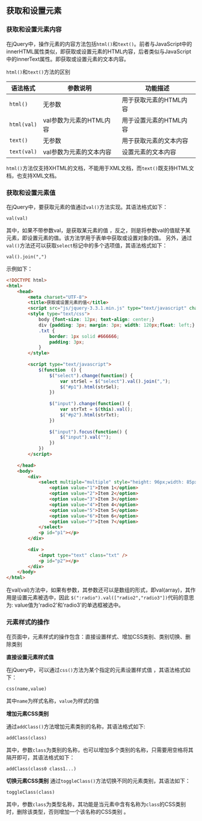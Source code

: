 ## 获取和设置元素

### 获取和设置元素内容

在jQuery中，操作元素的内容方法包括`html()`和`text()`。前者与JavaScript中的innerHTML属性类似，即获取或设置元素的HTML内容，后者类似与JavaScript中的innerText属性。即获取或设置元素的文本内容。

`html()`和`text()`方法的区别

|语法格式|参数说明|功能描述|
|---|---|---|
|`html()`|无参数|用于获取元素的HTML内容|
|`html(val)`|val参数为元素的HTML内容|用于设置元素的HTML内容|
|`text()`|无参数|用于获取元素的文本内容|
|`text(val)`|val参数为元素的文本内容|设置元素的文本内容|

`html()`方法仅支持XHTML的文档，不能用于XML文档，而`text()`既支持HTML文档，也支持XML文档。


### 获取和设置元素值

在jQuery中，要获取元素的值通过`val()`方法实现。其语法格式如下：
```jquery
val(val)
```
其中，如果不带参数val，是获取某元素的值 ，反之，则是将参数val的值赋予某元素，即设置元素的值。该方法学用于表单中获取或设置对象的值。
另外，通过`val()`方法还可以获取`select`标记中的多个选项值，其语法格式如下：
```jquery
val().join(",")
```
示例如下：
```html
<!DOCTYPE html>
<html>
	<head>
		<meta charset="UTF-8">
		<title>获取或设置元素的值</title>
		<script src="js/jquery-3.3.1.min.js" type="text/javascript" charset="utf-8"></script>
		<style type="text/css">
			body {font-size: 12px; text-align: center;}
			div {padding: 3px; margin: 3px; width: 120px;float: left;}
			.txt {
				border: 1px solid #666666;
				padding: 3px;
			}
		</style>
		
		<script type="text/javascript">
			$(function  () {
				$("select").change(function() {
					var strSel = $("select").val().join(",");
					$("#p1").html(strSel);
				})
				
				$("input").change(function() {
					var strTxt = $(this).val();
					$("#p2").html(strTxt);
				})
				
				$("input").focus(function() {
					$("input").val("");
				})
			})
		</script>
		
	</head>
	<body>
		<div>
			<select multiple="multiple" style="height: 96px;width: 85px;">
				<option value="1">Item 1</option>
				<option value="2">Item 2</option>
				<option value="3">Item 3</option>
				<option value="4">Item 4</option>
				<option value="5">Item 5</option>
				<option value="6">Item 6</option>
				<option value="7">Item 7</option>
			</select>
			<p id="p1"></p>
		</div>
		
		<div >
			<input type="text" class="txt" />
			<p id="p2"></p>
		</div>
	</body>
</html>
```
在val(val)方法中，如果有参数，其参数还可以是数组的形式，即val(array)，其作用是设置元素被选中，因此 `$(":radio").val(["radio2","radio3"])`代码的意思为: value值为'radio2'和'radio3'的单选框被选中。


### 元素样式的操作

在页面中，元素样式的操作包含：直接设置样式、增加CSS类别、类别切换、删除类别

**直接设置元素样式值**

在jQuery中，可以通过`css()`方法为某个指定的元素设置样式值 ，其语法格式如下：
```jquery
css(name,value)
```
其中`name`为样式名称，`value`为样式的值 

**增加元素CSS类别**

通过`addClass()`方法增加元素类别的名称，其语法格式如下:
```jquery
addClass(class)
```
其中，参数`class`为类别的名称，也可以增加多个类别的名称，只需要用空格将其隔开即可，其语法格式如下：
```jquery
addClass(class0 class1...)
```

**切换元素CSS类别**
通过`toggleClass()`方法切换不同的元素类别，其语法如下：
```jquery
toggleClass(class)
```
其中，参数`class`为类型名称，其功能是当元素中含有名称为`class`的CSS类别时，删除该类型，否则增加一个该名称的CSS类别 。

